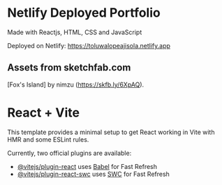
# Netlify Deployed Portfolio
Made with Reactjs, HTML, CSS and JavaScript

Deployed on Netlify: https://toluwalopeajisola.netlify.app

## Assets from sketchfab.com
[Fox's Island] by nimzu (https://skfb.ly/6XpAQ).

# React + Vite
This template provides a minimal setup to get React working in Vite with HMR and some ESLint rules.

Currently, two official plugins are available:

- [@vitejs/plugin-react](https://github.com/vitejs/vite-plugin-react/blob/main/packages/plugin-react/README.md) uses [Babel](https://babeljs.io/) for Fast Refresh
- [@vitejs/plugin-react-swc](https://github.com/vitejs/vite-plugin-react-swc) uses [SWC](https://swc.rs/) for Fast Refresh
